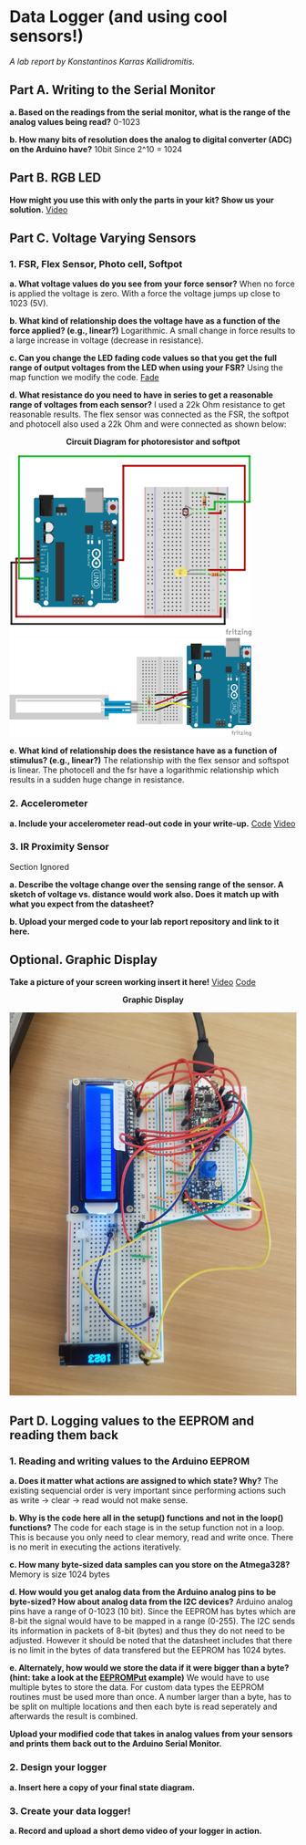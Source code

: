 # Data Logger (and using cool sensors!)

*A lab report by Konstantinos Karras Kallidromitis.*

## Part A.  Writing to the Serial Monitor
 
**a. Based on the readings from the serial monitor, what is the range of the analog values being read?** 0-1023
 
**b. How many bits of resolution does the analog to digital converter (ADC) on the Arduino have?** 10bit Since  2^10 = 1024

## Part B. RGB LED

**How might you use this with only the parts in your kit? Show us your solution.** [Video](https://youtu.be/CJYmjiJpKtA)

## Part C. Voltage Varying Sensors 
 
### 1. FSR, Flex Sensor, Photo cell, Softpot

**a. What voltage values do you see from your force sensor?** When no force is applied the voltage is zero. With a force the voltage jumps up close to 1023 (5V).

**b. What kind of relationship does the voltage have as a function of the force applied? (e.g., linear?)** Logarithmic. A small change in force results to a large increase in voltage (decrease in resistance).

**c. Can you change the LED fading code values so that you get the full range of output voltages from the LED when using your FSR?** Using the map function we modify the code. [Fade](https://github.com/Konstantinos-KK/IDD-Fa19-Lab3/blob/master/map_a0.ino)

**d. What resistance do you need to have in series to get a reasonable range of voltages from each sensor?**
I used a 22k Ohm resistance to get reasonable results. The flex sensor was connected as the FSR, the softpot and photocell also used a 22k Ohm and were connected as shown below:

<p align="center"> <b> Circuit Diagram for photoresistor and softpot </b> </p>
<p float="left">
  <img src="https://github.com/Konstantinos-KK/IDD-Fa19-Lab3/blob/master/photoresistor.png" width="425" />
  <img src="https://github.com/Konstantinos-KK/IDD-Fa19-Lab3/blob/master/example_circuit_bb-pulldown.png" width="425" /> 
</p>

**e. What kind of relationship does the resistance have as a function of stimulus? (e.g., linear?)** The relationship with the flex sensor and softspot is linear. The photocell and the fsr have a logarithmic relationship which results in a sudden huge change in resistance.

### 2. Accelerometer
 
**a. Include your accelerometer read-out code in your write-up.**  [Code](https://github.com/Konstantinos-KK/IDD-Fa19-Lab3/blob/master/rgd_acc.ino) [Video](https://youtu.be/HjVnfO53Nik)

### 3. IR Proximity Sensor

Section Ignored

**a. Describe the voltage change over the sensing range of the sensor. A sketch of voltage vs. distance would work also. Does it match up with what you expect from the datasheet?**

**b. Upload your merged code to your lab report repository and link to it here.**

## Optional. Graphic Display

**Take a picture of your screen working insert it here!**  [Video](https://youtu.be/QXh4ccJM0ao) [Code](https://github.com/Konstantinos-KK/IDD-Fa19-Lab3/blob/master/graphic.ino)

<p align="center"> <b> Graphic Display </b> <p>
<p align="center">
  <img width="600" src="https://github.com/Konstantinos-KK/IDD-Fa19-Lab3/blob/master/read_a0.jpg">
</p>


## Part D. Logging values to the EEPROM and reading them back
 
### 1. Reading and writing values to the Arduino EEPROM

**a. Does it matter what actions are assigned to which state? Why?** The existing sequencial order is very important since performing actions such as write -> clear -> read would not make sense. 

**b. Why is the code here all in the setup() functions and not in the loop() functions?** The code for each stage is in the setup function not in a loop. This is because you only need to clear memory, read and write once. There is no merit in executing the actions iteratively.

**c. How many byte-sized data samples can you store on the Atmega328?** Memory is size 1024 bytes

**d. How would you get analog data from the Arduino analog pins to be byte-sized? How about analog data from the I2C devices?** Arduino analog pins have a range of 0-1023 (10 bit). Since the EEPROM has bytes which are 8-bit the signal would have to be mapped in a range (0-255). The I2C sends its information in packets of 8-bit (bytes) and thus they do not need to be adjusted. However it should be noted that the datasheet includes that there is no limit in the bytes of data transfered but the EEPROM has 1024 bytes.

**e. Alternately, how would we store the data if it were bigger than a byte? (hint: take a look at the [EEPROMPut](https://www.arduino.cc/en/Reference/EEPROMPut) example)** We would have to use multiple bytes to store the data. For custom data types the EEPROM routines must be used more than once. A number larger than a byte, has to be split on multiple locations and then each byte is read seperately and afterwards the result is combined.

**Upload your modified code that takes in analog values from your sensors and prints them back out to the Arduino Serial Monitor.**

### 2. Design your logger
 
**a. Insert here a copy of your final state diagram.**

### 3. Create your data logger!
 
**a. Record and upload a short demo video of your logger in action.**
